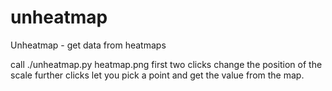 # unheatmap
Unheatmap - get data from heatmaps

call ./unheatmap.py heatmap.png
first two clicks change the position of the scale
further clicks let you pick a point and get the value from the map.
